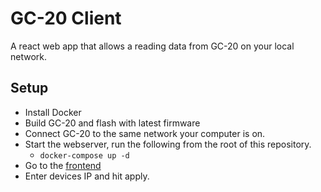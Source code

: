 # GC-20 Client

A react web app that allows a reading data from GC-20 on your local network.

## Setup
* Install Docker
* Build GC-20 and flash with latest firmware
* Connect GC-20 to the same network your computer is on.
* Start the webserver, run the following from the root of this repository.
    * `docker-compose up -d`
* Go to the [frontend](http://localhost:3000)
* Enter devices IP and hit apply.

